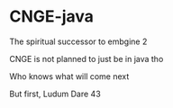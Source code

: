 # CNGE-java

The spiritual successor to embgine 2

CNGE is not planned to just be in java tho

Who knows what will come next

But first, Ludum Dare 43